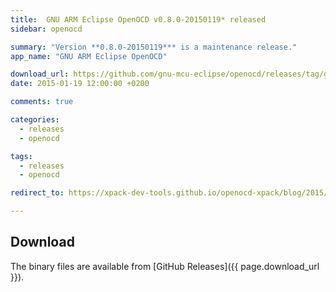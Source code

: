 ```yaml
---
title:  GNU ARM Eclipse OpenOCD v0.8.0-20150119* released
sidebar: openocd

summary: "Version **0.8.0-20150119*** is a maintenance release."
app_name: "GNU ARM Eclipse OpenOCD"

download_url: https://github.com/gnu-mcu-eclipse/openocd/releases/tag/gae-0.8.0-20150119/
date: 2015-01-19 12:00:00 +0200

comments: true

categories:
  - releases
  - openocd

tags:
  - releases
  - openocd

redirect_to: https://xpack-dev-tools.github.io/openocd-xpack/blog/2015/01/19/openocd-v0.8.0-20150119-released

---
```


## Download

The binary files are available from [GitHub Releases]({{ page.download_url }}).
